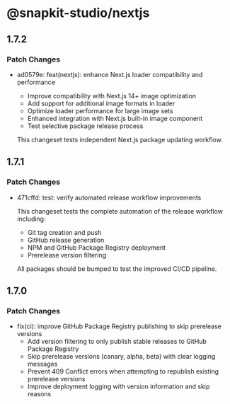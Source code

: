 # @snapkit-studio/nextjs

## 1.7.2

### Patch Changes

- ad0579e: feat(nextjs): enhance Next.js loader compatibility and performance
  - Improve compatibility with Next.js 14+ image optimization
  - Add support for additional image formats in loader
  - Optimize loader performance for large image sets
  - Enhanced integration with Next.js built-in image component
  - Test selective package release process

  This changeset tests independent Next.js package updating workflow.

## 1.7.1

### Patch Changes

- 471cffd: test: verify automated release workflow improvements

  This changeset tests the complete automation of the release workflow including:
  - Git tag creation and push
  - GitHub release generation
  - NPM and GitHub Package Registry deployment
  - Prerelease version filtering

  All packages should be bumped to test the improved CI/CD pipeline.

## 1.7.0

### Patch Changes

- fix(ci): improve GitHub Package Registry publishing to skip prerelease versions
  - Add version filtering to only publish stable releases to GitHub Package Registry
  - Skip prerelease versions (canary, alpha, beta) with clear logging messages
  - Prevent 409 Conflict errors when attempting to republish existing prerelease versions
  - Improve deployment logging with version information and skip reasons
